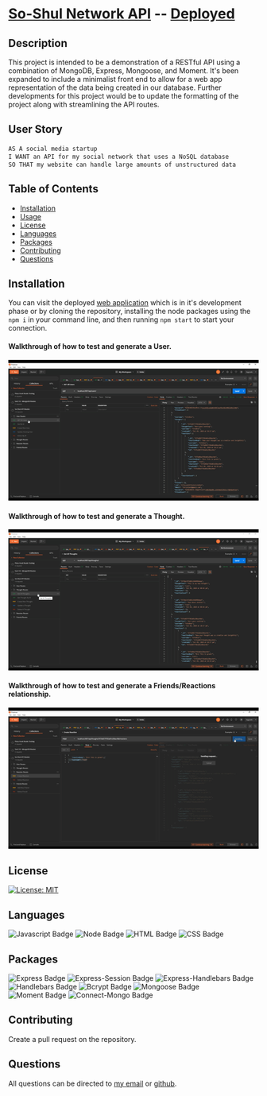 # [So-Shul Network API](http://www.github.com/SmithBWare89/so-shul-api) -- [Deployed](https://git.heroku.com/so-shul.git)

## Description
This project is intended to be a demonstration of a RESTful API using a combination of MongoDB, Express, Mongoose, and Moment. It's been expanded to include a minimalist front end to allow for a web app representation of the data being created in our database. Further developments for this project would be to update the formatting of the project along with streamlining the API routes.

## User Story
```
AS A social media startup
I WANT an API for my social network that uses a NoSQL database
SO THAT my website can handle large amounts of unstructured data
```

## Table of Contents
* [Installation](#installation)
* [Usage](#usage)
* [License](#license)
* [Languages](#languages)
* [Packages](#packages)
* [Contributing](#contributing)
* [Questions](#questions)

## Installation
You can visit the deployed [web application](https://git.heroku.com/so-shul.git) which is in it's development phase or by cloning the repository, installing the node packages using the `npm i` in your command line, and then running `npm start` to start your connection.

#### Walkthrough of how to test and generate a User.
[![User Routes Walkthrough](./assets/images/user-routes.gif)](https://youtu.be/aIUjCNlWDxg)
#### Walkthrough of how to test and generate a Thought.
[![Thought Route Walkthrough](./assets/images/thought-routes.gif)](https://youtu.be/5zWWJ3K7gJ8)
#### Walkthrough of how to test and generate a Friends/Reactions relationship.
[![Friends/Reactions Route Walkthrough](./assets/images/friends-and-reactions.gif)](https://youtu.be/qmuJAAG0RwM)

## License
[![License: MIT](https://img.shields.io/badge/License-MIT-yellow.svg)](https://opensource.org/licenses/MIT)

## Languages
![Javascript Badge](https://img.shields.io/badge/Language-Javascript-blue)
![Node Badge](https://img.shields.io/badge/Language-Node-blue)
![HTML Badge](https://img.shields.io/badge/Language-HTML-blue)
![CSS Badge](https://img.shields.io/badge/Language-CSS-blue)

## Packages
![Express Badge](https://img.shields.io/badge/Node%20Package-Express-blue)
![Express-Session Badge](https://img.shields.io/badge/Node%20Package-Express--Session-blue)
![Express-Handlebars Badge](https://img.shields.io/badge/Node%20Package-Express--Handlebars-blue)
![Handlebars Badge](https://img.shields.io/badge/Node%20Package-Handlebars-blue)
![Bcrypt Badge](https://img.shields.io/badge/Node%20Package-Bcrypt-blue)
![Mongoose Badge](https://img.shields.io/badge/Node%20Package-Mongoose-blue)
![Moment Badge](https://img.shields.io/badge/Node%20Package-Moment-blue)
![Connect-Mongo Badge](https://img.shields.io/badge/Node%20Package-Connect--Mongo-blue)

## Contributing
Create a pull request on the repository.

## Questions
All questions can be directed to [my email](smithwrestling89@gmail.com) or [github](https://www.github.com/SmithBWare89).
  